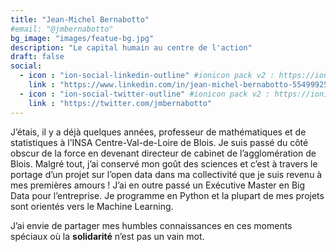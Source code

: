 ```yaml
---
title: "Jean-Michel Bernabotto"
#email: "@jmbernabotto"
bg_image: "images/featue-bg.jpg"
description: "Le capital humain au centre de l'action"
draft: false
social:
  - icon : "ion-social-linkedin-outline" #ionicon pack v2 : https://ionicons.com/v2/
    link : "https://www.linkedin.com/in/jean-michel-bernabotto-55499925/"
  - icon : "ion-social-twitter-outline" #ionicon pack v2 : https://ionicons.com/v2/
    link : "https://twitter.com/jmbernabotto"
---
```


J’étais, il y a déjà quelques années, professeur de mathématiques et de statistiques à l’INSA Centre-Val-de-Loire de Blois. Je suis passé du côté obscur de la force en devenant directeur de cabinet de l’agglomération de Blois.  Malgré tout, j’ai conservé mon goût des sciences et c’est à travers le portage d’un projet sur l’open data dans ma collectivité que je suis revenu à mes premières amours ! J’ai en outre passé un Exécutive Master en Big Data pour l’entreprise. Je programme en Python et la plupart de mes projets sont orientés vers le Machine Learning. 

J’ai envie de partager mes humbles connaissances en ces moments spéciaux où la **solidarité** n’est pas un vain mot. 